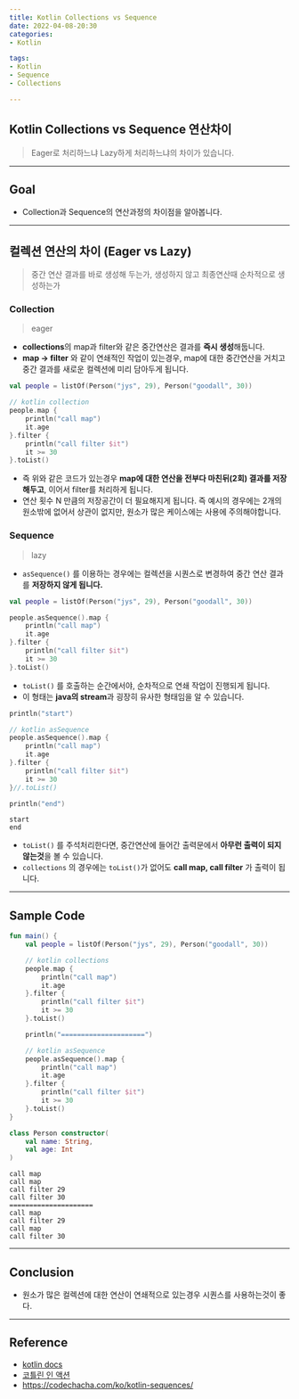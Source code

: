 ```yaml
---
title: Kotlin Collections vs Sequence
date: 2022-04-08-20:30
categories:
- Kotlin

tags:
- Kotlin
- Sequence
- Collections

---
```


## Kotlin Collections vs Sequence 연산차이
> Eager로 처리하느냐 Lazy하게 처리하느냐의 차이가 있습니다.

---

## Goal
- Collection과 Sequence의 연산과정의 차이점을 알아봅니다.

---

## 컬렉션 연산의 차이 (Eager vs Lazy)
> 중간 연산 결과를 바로 생성해 두는가, 생성하지 않고 최종연산때 순차적으로 생성하는가


### Collection
> eager

- **collections**의 map과 filter와 같은 중간연산은 결과를 **즉시 생성**해둡니다.
- **map -> filter** 와 같이 연쇄적인 작업이 있는경우, map에 대한 중간연산을 거치고 중간 결과를 새로운 컬렉션에 미리 담아두게 됩니다.

```kotlin
val people = listOf(Person("jys", 29), Person("goodall", 30))

// kotlin collection
people.map {
    println("call map")
    it.age
}.filter {
    println("call filter $it")
    it >= 30
}.toList()
```

- 즉 위와 같은 코드가 있는경우 **map에 대한 연산을 전부다 마친뒤(2회) 결과를 저장해두고**, 이어서 filter를 처리하게 됩니다.
- 연산 횟수 N 만큼의 저장공간이 더 필요해지게 됩니다. 즉 예시의 경우에는 2개의 원소밖에 없어서 상관이 없지만, 원소가 많은 케이스에는 사용에 주의해야합니다.



### Sequence
> lazy

- `asSequence()` 를 이용하는 경우에는 컬렉션을 시퀀스로 변경하여 중간 연산 결과를 **저장하지 않게 됩니다.**

```kotlin
val people = listOf(Person("jys", 29), Person("goodall", 30))

people.asSequence().map {
    println("call map")
    it.age
}.filter {
    println("call filter $it")
    it >= 30
}.toList()
```



- `toList()` 를 호출하는 순간에서야, 순차적으로 연쇄 작업이 진행되게 됩니다.
- 이 형태는 **java의 stream**과 굉장히 유사한 형태임을 알 수 있습니다.

```kotlin
println("start")

// kotlin asSequence
people.asSequence().map {
    println("call map")
    it.age
}.filter {
    println("call filter $it")
    it >= 30
}//.toList()

println("end")
```

```console
start
end
```

- `toList()` 를 주석처리한다면, 중간연산에 들어간 출력문에서 **아무런 출력이 되지 않는것**을 볼 수 있습니다.
- `collections` 의 경우에는 `toList()`가 없어도 **call map, call filter** 가 출력이 됩니다.

---

## Sample Code

```kotlin
fun main() {
    val people = listOf(Person("jys", 29), Person("goodall", 30))

    // kotlin collections
    people.map {
        println("call map")
        it.age
    }.filter {
        println("call filter $it")
        it >= 30
    }.toList()

    println("=====================")

    // kotlin asSequence
    people.asSequence().map {
        println("call map")
        it.age
    }.filter {
        println("call filter $it")
        it >= 30
    }.toList()
}

class Person constructor(
    val name: String,
    val age: Int
)
```

```console
call map
call map
call filter 29
call filter 30
=====================
call map
call filter 29
call map
call filter 30
```

---

## Conclusion
- 원소가 많은 컬렉션에 대한 연산이 연쇄적으로 있는경우 시퀀스를 사용하는것이 좋다.

---

## Reference
- [kotlin docs](https://kotlinlang.org/docs/sequences.html)
- [코틀린 인 액션](http://www.yes24.com/Product/Goods/55148593)
- https://codechacha.com/ko/kotlin-sequences/

